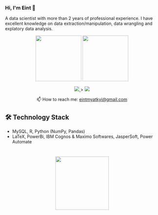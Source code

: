 ### Hi, I'm Eint 👋

A data scientist with more than 2 years of professional experience. I have excellent knowledge on data extraction/manipulation, data wrangling and explatory data analysis.

<p align='center'>
   <a href="https://github-readme-stats.vercel.app/api?username=eintkyi&show_icons=true&count_private=true"><img
           height=150
           src="https://github-readme-stats.vercel.app/api?username=eintkyi&show_icons=true&count_private=true"/></a>
   <a href="https://github.com/eintkyi/github-readme-stats"><img height=150
                                                                  src="https://github-readme-stats.vercel.app/api/top-langs/?username=eintkyi&layout=compact"/></a>
</p>

<p align='center'>
   <a href="https://www.linkedin.com/in/eintkyi/">
       <img src="https://img.shields.io/badge/linkedin-%230077B5.svg?&style=for-the-badge&logo=linkedin&logoColor=white"/>
   </a>>
   <a href="https://t.me/joinchat/SpqRPBFo_sM6qm05">
       <img src="https://img.shields.io/badge/Telegram-2CA5E0?style=for-the-badge&logo=telegram&logoColor=white"/>
   </a>
<p align='center'>
   📫 How to reach me: <a href='mailto:roman.beskrovnyy@gmail.com'>eintmyatkyi@gmail.com</a>
</p>


## 🛠 Technology Stack
*   MySQL, R, Python (NumPy, Pandas)
*   LaTeX, PowerBi, IBM Cognos & Maximo Softwares, JasperSoft, Power Automate

<div align="center" style="margin: 40px 0">
   <a href="https://github.com/eintkyi/github-profile-views-counter">
       <img width="175px" src="https://komarev.com/ghpvc/?username=eintkyi&color=DE002D">
   </a>
</div>

